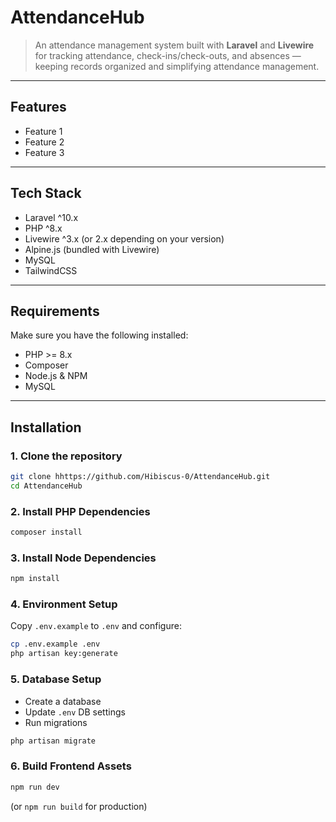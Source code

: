 # AttendanceHub  
> An attendance management system built with **Laravel** and **Livewire** for tracking attendance, check-ins/check-outs, and absences — keeping records organized and simplifying attendance management.

---

## Features
- Feature 1
- Feature 2
- Feature 3

---

## Tech Stack
- Laravel ^10.x  
- PHP ^8.x  
- Livewire ^3.x (or 2.x depending on your version)  
- Alpine.js (bundled with Livewire)  
- MySQL
- TailwindCSS

---

## Requirements
Make sure you have the following installed:  
- PHP >= 8.x  
- Composer  
- Node.js & NPM  
- MySQL

---

## Installation

### 1. Clone the repository
```bash
git clone hhttps://github.com/Hibiscus-0/AttendanceHub.git
cd AttendanceHub
```

### 2. Install PHP Dependencies
```bash
composer install
```

### 3. Install Node Dependencies
```bash
npm install
```

### 4. Environment Setup
Copy `.env.example` to `.env` and configure:
```bash
cp .env.example .env
php artisan key:generate
```

### 5. Database Setup
- Create a database
- Update `.env` DB settings  
- Run migrations
```bash
php artisan migrate
```
### 6. Build Frontend Assets
```bash
npm run dev
```
(or `npm run build` for production)


